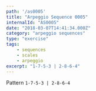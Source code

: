 ```yaml
---
path: '/as0005'
title: "Arpeggio Sequence 0005"
internalId: "AS0005"
date: "2018-03-07T14:41:34.000Z"
category: "arpeggio sequences"
type: "exercise"
tags:
    - sequences
    - scales
    - arpeggio
excerpt: "1-7-5-3 | 2-8-6-4"
---
```


Pattern `1-7-5-3 | 2-8-6-4`
